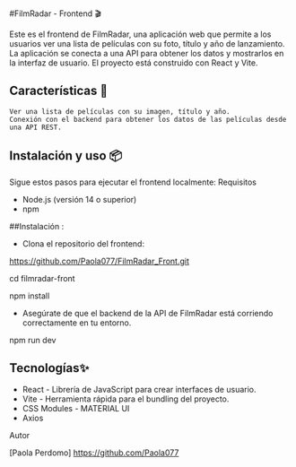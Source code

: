 #FilmRadar - Frontend 🎬

Este es el frontend de FilmRadar, una aplicación web que permite a los usuarios ver una lista de películas con su foto, título y año de lanzamiento. 
La aplicación se conecta a una API para obtener los datos y mostrarlos en la interfaz de usuario. El proyecto está construido con React y Vite.

## Características 🚀

    Ver una lista de películas con su imagen, título y año.
    Conexión con el backend para obtener los datos de las películas desde una API REST.

## Instalación y uso 📦

Sigue estos pasos para ejecutar el frontend localmente:
Requisitos

  * Node.js (versión 14 o superior)
  * npm 

##Instalación :

* Clona el repositorio del frontend:

https://github.com/Paola077/FilmRadar_Front.git

cd filmradar-front

npm install

* Asegúrate de que el backend de la API de FilmRadar está corriendo correctamente en tu entorno. 

npm run dev

## Tecnologías✨

  * React - Librería de JavaScript para crear interfaces de usuario.
  * Vite - Herramienta rápida para el bundling del proyecto.
  * CSS Modules - MATERIAL UI
  * Axios 

Autor

[Paola Perdomo] https://github.com/Paola077